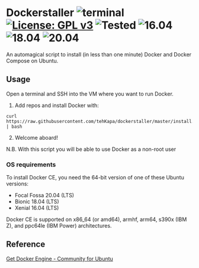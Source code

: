 # Dockerstaller ![terminal](https://badgen.net/badge/icon/terminal?icon=terminal&label) [![License: GPL v3](https://img.shields.io/badge/License-GPL%20v3-blue.svg)](https://www.gnu.org/licenses/gpl-3.0) ![Tested](https://github.com/tehKapa/dockerstaller/workflows/Test/badge.svg?branch=master) ![16.04](https://img.shields.io/badge/works%20on-16.04%20LTS%20%20-yellow?style=flat&logo=ubuntu) ![18.04](https://img.shields.io/badge/works%20on-18.04%20LTS%20%20-orange?style=flat&logo=ubuntu)  ![20.04](https://img.shields.io/badge/works%20on-20.04%20LTS%20%20-red?style=flat&logo=ubuntu) 

An automagical script to install (in less than one minute) Docker and Docker Compose on Ubuntu.

## Usage
Open a terminal and SSH into the VM where you want to run Docker.

1. Add repos and install Docker with:
```shell
curl https://raw.githubusercontent.com/tehKapa/dockerstaller/master/install.sh | bash
```
2. Welcome aboard!

N.B. With this script you will be able to use Docker as a non-root user

### OS requirements
To install Docker CE, you need the 64-bit version of one of these Ubuntu versions:

* Focal Fossa 20.04 (LTS) 
* Bionic 18.04 (LTS)
* Xenial 16.04 (LTS)

Docker CE is supported on x86_64 (or amd64), armhf, arm64, s390x (IBM Z), and ppc64le (IBM Power) architectures.

## Reference
[Get Docker Engine - Community for Ubuntu](https://docs.docker.com/install/linux/docker-ce/ubuntu/)
